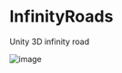 # InfinityRoads
Unity 3D infinity road

![image](https://user-images.githubusercontent.com/33737009/178139959-6ab632bf-c18a-4db1-b4c0-14c7309d0646.png)
